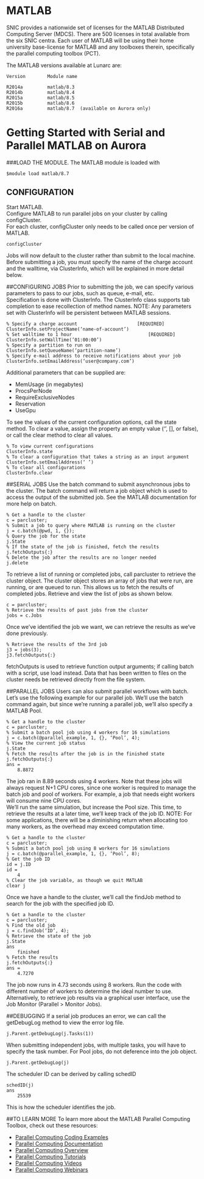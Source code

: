 # MATLAB 
SNIC provides a nationwide set of licenses for the MATLAB Distributed Computing Server (MDCS). There are 500 licenses in total available from the six SNIC centra. Each user of MATLAB will be using their home university base-license for MATLAB and any toolboxes therein, specifically the parallel computing toolbox (PCT). 

The MATLAB versions available at Lunarc are:

    Version        Module name
    
    R2014a         matlab/8.3
    R2014b         matlab/8.4
    R2015a         matlab/8.5
    R2015b         matlab/8.6
    R2016a         matlab/8.7  (available on Aurora only)
    
<!--- At Lunarc the MATLAB installation R2014a (also known as 8.3) is the **only** version available for use with MDCS. If any of the newer versions are used, submission to the batch queue from within MATLAB is not possible .

Versions newer than R2014a can use PCT at Lunarc but ONLY within a single node and ONLY by writing a batch script where MATLAB is run with a MATLAB script. Note that MATLAB will be able to use the PCT on the cores of this single node using the "local" profile.

## Non-MDCS submissions

Using MATLAB with versions newer than R2014a requires the user to write a batch script and a MATLAB script. An example SBATCH-script to start MATLAB using the batch system follow below. 

    #!/bin/bash
    #
    # job time, change for what your job requires   
    #SBATCH -t 00:10:00
    #
    # project ID if needed
    #SBATCH -A <your-project-ID>
    #
    # job name
    #SBATCH -J MATLAB_job
    #
    # filenames stdout and stderr - customise, include %j
    #SBATCH -o process_%j.out
    #SBATCH -e process_%j.err
    # Can only use one node
    #SBATCH -N 1
    # Make sure that you are the only one using the node. If not used MATLAB will only see 1 core 
    #SBATCH --exclusive
    
    # write this script to stdout-file - useful for scripting errors
    cat $0

    # load the modules required for you program
    # customise for your program replacing X with desired version
    module load matlab/8.X

    # copy the input data and program to node local disk
    # customise for your input file(s) and program name
    cp -p input.dat program.m $SNIC_TMP

    # change to the execution directory
    cd $SNIC_TMP

    # run the program
    # customise for your program name and add arguments if required
    matlab < program.m

    # rescue the results to the submission directory
    # customise for your result file(s)
    cp -p result.dat $SLURM_SUBMIT_DIR
    
Keep in mind that you as the user must make sure that any data produced is saved explicitly within the script as they otherwise will be lost.


## Using PCT

In R2014a of MATLAB the queueing system is accessible from within MATLAB. To set up use of the system the user must first run 

    configCluster

This will prepare the users profile for use of the MATLAB MDCS. This ONLY needs to be done once per user and MATLAB version. 
Having prepared the profile the user then as a minimum need to give information on the name of the users project and requested walltime for the users programs to run.

    ClusterInfo.setProjectName('SNIC2016-X-Y')
    ClusterInfo.setWallTime('XX:YY:ZZ')
    
If a particular queue is requested (for instance to request nodes with larger memory footprint) this can be set as shown below:

    ClusterInfo.setQueueName('name-of-queue')
    
The ClusterInfo command have a number of parameters that can be set

    Arch
    ClusterHost
    Constraint
    DataParallelism
    DebugMessagesTurnedOn
    DiskSpace
    EmailAddress
    GpusPerNode
    MemUsage
    PrivateKeyFile
    PrivateKeyFileHasPassPhrase
    ProcsPerNode
    ProjectName
    QueueName
    RequireExclusiveNode
    Reservation
    SshPort
    UseGpu
    UserDefinedOptions
    UserNameOnCluster
    WallTime

Most of the parameters do not need to be set but can be needed in some instances depending on the type of problem investigated or resource needed e.g. if a GPU or larger memory is needed.

A short example of using the scheduler from within MATLAB is given below:

Given the function createMatrix.m

    function retval=createMatrix(x,y)
        parfor i=1:5
              retval(i)=mean(mean(randn(x,y)));
        end
    end    
    
Run the following in the matlab command window    
    
    c=parcluster                            # set up the connection to the queue
    j=batch(c,@createMatrix,1,{100,100})    # send the job using the batch function
    j.State                                 # check the state of the job
    j.fetchOutputs                          # get the results when finished
    ans{1}                                  # show the results
    --->
# Getting Started with Serial and Parallel MATLAB on Aurora
###LOAD THE MODULE.
The MATLAB module is loaded with

    $module load matlab/8.7

## CONFIGURATION
Start MATLAB.  
Configure MATLAB to run parallel jobs on your cluster by calling configCluster.  
For each cluster, configCluster only needs to be called once per version of MATLAB.

    configCluster

Jobs will now default to the cluster rather than submit to the local machine.
Before submitting a job, you must specify the name of the charge account and the walltime, via ClusterInfo, which will be explained in more detail below.

##CONFIGURING JOBS
Prior to submitting the job, we can specify various parameters to pass to our jobs, such as queue, e-mail, etc.  
Specification is done with ClusterInfo.  The ClusterInfo class supports tab completion to ease recollection of method names.
NOTE:  Any parameters set with ClusterInfo will be persistent between MATLAB sessions.

    % Specify a charge account						[REQUIRED]
    ClusterInfo.setProjectName(‘name-of-account’)
    % Set walltime to 1 hour    						[REQUIRED]
    ClusterInfo.setWallTime(’01:00:00’)
    % Specify a partition to run on
    ClusterInfo.setQueueName(‘partition-name’)
    % Specify e-mail address to receive notifications about your job
    ClusterInfo.setEmailAddress(‘user@company.com’)

Additional parameters that can be supplied are:

* MemUsage (in megabytes)
* ProcsPerNode
* RequireExclusiveNodes
* Reservation
* UseGpu

To see the values of the current configuration options, call the state method.  To clear a value, assign the property an empty value (‘’, [], or false), or call the clear method to clear all values.

    % To view current configurations
    ClusterInfo.state
    % To clear a configuration that takes a string as an input argument
    ClusterInfo.setEmailAddress(‘ ’)
    % To clear all configurations
    ClusterInfo.clear

##SERIAL JOBS
Use the batch command to submit asynchronous jobs to the cluster.  The batch command will return a job object which is used to access the output of the submitted job.  See the MATLAB documentation for more help on batch.

	% Get a handle to the cluster
    c = parcluster;
    % Submit a job to query where MATLAB is running on the cluster
    j = c.batch(@pwd, 1, {});
    % Query the job for the state
    j.State
    % If the state of the job is finished, fetch the results
    j.fetchOutputs{:}
    % Delete the job after the results are no longer needed
    j.delete

To retrieve a list of running or completed jobs, call parcluster to retrieve the cluster object.  The cluster object stores an array of jobs that were run, are running, or are queued to run.  This allows us to fetch the results of completed jobs.  Retrieve and view the list of jobs as shown below.

    c = parcluster;
    % Retrieve the results of past jobs from the cluster
    jobs = c.Jobs

Once we’ve identified the job we want, we can retrieve the results as we’ve done previously. 

    % Retrieve the results of the 3rd job
    j3 = jobs(3);
    j3.fetchOutputs{:}

fetchOutputs is used to retrieve function output arguments; if calling batch with a script, use load instead.   Data that has been written to files on the cluster needs be retrieved directly from the file system.

##PARALLEL JOBS
Users can also submit parallel workflows with batch.  Let’s use the following example for our parallel job.
We’ll use the batch command again, but since we’re running a parallel job, we’ll also specify a MATLAB Pool.     

    % Get a handle to the cluster
    c = parcluster;
    % Submit a batch pool job using 4 workers for 16 simulations
    j = c.batch(@parallel_example, 1, {}, ‘Pool’, 4);
    % View the current job status
    j.State
    % Fetch the results after the job is in the finished state
    j.fetchOutputs{:}
    ans = 
	    8.8872

The job ran in 8.89 seconds using 4 workers.  Note that these jobs will always request N+1 CPU cores, since one worker is required to manage the batch job and pool of workers.   For example, a job that needs eight workers will consume nine CPU cores.  	
We’ll run the same simulation, but increase the Pool size.  This time, to retrieve the results at a later time, we’ll keep track of the job ID.
NOTE: For some applications, there will be a diminishing return when allocating too many workers, as the overhead may exceed computation time.    

	% Get a handle to the cluster
    c = parcluster;
    % Submit a batch pool job using 8 workers for 16 simulations
    j = c.batch(@parallel_example, 1, {}, ‘Pool’, 8);
    % Get the job ID
    id = j.ID
    id =
	    4
    % Clear the job variable, as though we quit MATLAB
    clear j

Once we have a handle to the cluster, we’ll call the findJob method to search for the job with the specified job ID.   

	% Get a handle to the cluster
    c = parcluster;
    % Find the old job
    j = c.findJob(‘ID’, 4);
    % Retrieve the state of the job
    j.State
    ans
        finished
    % Fetch the results
    j.fetchOutputs{:}
    ans = 
        4.7270

The job now runs in 4.73 seconds using 8 workers.  Run the code with different number of workers to determine the ideal number to use.
Alternatively, to retrieve job results via a graphical user interface, use the Job Monitor (Parallel > Monitor Jobs).


##DEBUGGING
If a serial job produces an error, we can call the getDebugLog method to view the error log file.

	j.Parent.getDebugLog(j.Tasks(1))

When submitting independent jobs, with multiple tasks, you will have to specify the task number.  For Pool jobs, do not deference into the job object.

    j.Parent.getDebugLog(j)

The scheduler ID can be derived by calling schedID

	schedID(j)
    ans
        25539

This is how the scheduler identifies the job.

##TO LEARN MORE
To learn more about the MATLAB Parallel Computing Toolbox, check out these resources:

*	[Parallel Computing Coding Examples](http://www.mathworks.com/products/parallel-computing/code-examples.html)
*	[Parallel Computing Documentation](http://www.mathworks.com/help/distcomp/index.html)
*	[Parallel Computing Overview](http://www.mathworks.com/products/parallel-computing/index.htmlhttp:/www.mathworks.com/products/parallel-computing/index.html)
*	[Parallel Computing Tutorials](http://www.mathworks.com/products/parallel-computing/tutorials.html)
*	[Parallel Computing Videos](http://www.mathworks.com/products/parallel-computing/videos.html)
*	[Parallel Computing Webinars](http://www.mathworks.com/products/parallel-computing/webinars.html)



